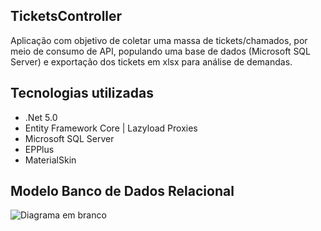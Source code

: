 ## TicketsController
Aplicação com objetivo de coletar uma massa de tickets/chamados, por meio de consumo de API, populando uma base de dados (Microsoft SQL Server) e exportação dos tickets em xlsx para análise de demandas.

## Tecnologias utilizadas
* .Net 5.0
* Entity Framework Core | Lazyload Proxies
* Microsoft SQL Server
* EPPlus
* MaterialSkin

## Modelo Banco de Dados Relacional
![Diagrama em branco](https://user-images.githubusercontent.com/94268067/190533667-e52a671e-91bd-40b4-ab53-969f0281f7a8.png)
